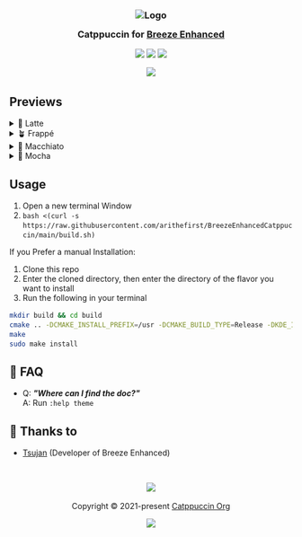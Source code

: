 <h3 align="center">
	<img src="https://raw.githubusercontent.com/catppuccin/catppuccin/main/assets/logos/exports/1544x1544_circle.png" width="100" alt="Logo"/><br/>
	<img src="https://raw.githubusercontent.com/catppuccin/catppuccin/main/assets/misc/transparent.png" height="30" width="0px"/>
	Catppuccin for <a href="https://github.com/tsujan/BreezeEnhanced">Breeze Enhanced</a>
	<img src="https://raw.githubusercontent.com/catppuccin/catppuccin/main/assets/misc/transparent.png" height="30" width="0px"/>
</h3>

<p align="center">
	<a href="https://github.com/arithefirst/BreezeEnhancedCatppuccin/stargazers"><img src="https://img.shields.io/github/stars/arithefirst/BreezeEnhancedCatppuccin?colorA=363a4f&colorB=b7bdf8&style=for-the-badge"></a>
	<a href="https://github.com/arithefirst/BreezeEnhancedCatppuccin/issues"><img src="https://img.shields.io/github/issues/arithefirst/BreezeEnhancedCatppuccin?colorA=363a4f&colorB=f5a97f&style=for-the-badge"></a>
	<a href="https://github.com/arithefirst/BreezeEnhancedCatppuccin/contributors"><img src="https://img.shields.io/github/contributors/arithefirst/BreezeEnhancedCatppuccin?colorA=363a4f&colorB=a6da95&style=for-the-badge"></a>
</p>

<p align="center">
	<img src="https://raw.githubusercontent.com/catppuccin/catppuccin/main/assets/previews/preview.webp"/>
</p>

## Previews

<details>
<summary>🌻 Latte</summary>
<img src="https://raw.githubusercontent.com/catppuccin/catppuccin/main/assets/previews/latte.webp"/>
</details>
<details>
<summary>🪴 Frappé</summary>
<img src="screenshots/Frappe.png"/>
</details>
<details>
<summary>🌺 Macchiato</summary>
<img src="screenshots/Macchiato.png"/>
</details>
<details>
<summary>🌿 Mocha</summary>
<img src="screenshots/Mocha.png"/>
</details>

## Usage

1. Open a new terminal Window
2. `bash <(curl -s https://raw.githubusercontent.com/arithefirst/BreezeEnhancedCatppuccin/main/build.sh)`

If you Prefer a manual Installation:
1. Clone this repo
2. Enter the cloned directory, then enter the directory of the flavor you want to install
3. Run the following in your terminal
```sh
mkdir build && cd build
cmake .. -DCMAKE_INSTALL_PREFIX=/usr -DCMAKE_BUILD_TYPE=Release -DKDE_INSTALL_LIBDIR=lib -DBUILD_TESTING=OFF -DKDE_INSTALL_USE_QT_SYS_PATHS=ON
make
sudo make install
```

<!-- this section is optional -->
## 🙋 FAQ

-	Q: **_"Where can I find the doc?"_**\
	A: Run `:help theme`

## 💝 Thanks to

- [Tsujan](https://github.com/catppuccin) (Developer of Breeze Enhanced)

&nbsp;

<p align="center">
	<img src="https://raw.githubusercontent.com/catppuccin/catppuccin/main/assets/footers/gray0_ctp_on_line.svg?sanitize=true" />
</p>

<p align="center">
	Copyright &copy; 2021-present <a href="https://github.com/catppuccin" target="_blank">Catppuccin Org</a>
</p>

<p align="center">
	<a href="https://github.com/catppuccin/catppuccin/blob/main/LICENSE"><img src="https://img.shields.io/static/v1.svg?style=for-the-badge&label=License&message=MIT&logoColor=d9e0ee&colorA=363a4f&colorB=b7bdf8"/></a>
</p>
